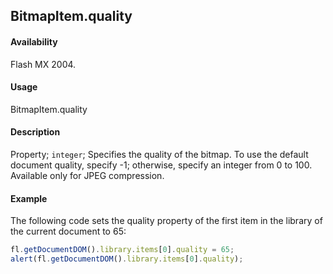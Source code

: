 ## BitmapItem.quality

#### Availability

Flash MX 2004.

#### Usage

BitmapItem.quality

#### Description

Property; `integer`; Specifies the quality of the bitmap. To use the default document quality, specify -1; otherwise, specify an integer from 0 to 100. Available only for JPEG compression.

#### Example

The following code sets the quality property of the first item in the library of the current document to 65:

```javascript
fl.getDocumentDOM().library.items[0].quality = 65;
alert(fl.getDocumentDOM().library.items[0].quality);
```
